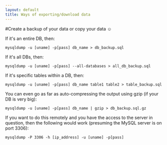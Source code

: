 ```yaml
---
layout: default
title: Ways of exporting/download data
---
```


#Create a backup of your data or copy your data :relaxed: <br />

If it's an entire DB, then:

`mysqldump -u [uname] -p[pass] db_name > db_backup.sql`


If it's all DBs, then:

`mysqldump -u [uname] -p[pass] --all-databases > all_db_backup.sql`


If it's specific tables within a DB, then:

`mysqldump -u [uname] -p[pass] db_name table1 table2 > table_backup.sql`


You can even go as far as auto-compressing the output using gzip (if your DB is very big):

`mysqldump -u [uname] -p[pass] db_name | gzip > db_backup.sql.gz`


If you want to do this remotely and you have the access to the server in question, then the following would work (presuming the MySQL server is on port 3306):

`mysqldump -P 3306 -h [ip_address] -u [uname] -p[pass]`

